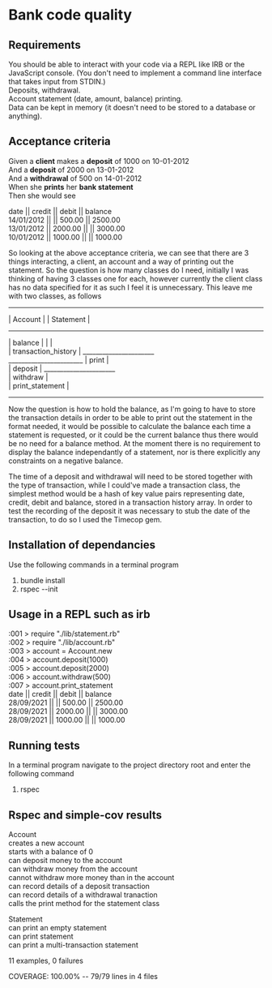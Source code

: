 # Bank code quality 

## Requirements

You should be able to interact with your code via a REPL like IRB or the JavaScript console. (You don't need to implement a command line interface that takes input from STDIN.)                                                                                                                                               
Deposits, withdrawal.                                                                                                                                             
Account statement (date, amount, balance) printing.                                                                                                               
Data can be kept in memory (it doesn't need to be stored to a database or anything).                                                                             

## Acceptance criteria

Given a **client** makes a **deposit** of 1000 on 10-01-2012                                                                                                     
And a **deposit** of 2000 on 13-01-2012                                                                                                                           
And a **withdrawal** of 500 on 14-01-2012                                                                                                                         
When she **prints** her **bank statement**                                                                                                                       
Then she would see                                                                                                                                               

date       || credit  || debit  || balance                                                                                                                     	
14/01/2012 ||  || 500.00 || 2500.00																						                                                                                   
13/01/2012 || 2000.00 ||  || 3000.00																						                                                                                 
10/01/2012 || 1000.00 ||  || 1000.00																						                                                                                 

So looking at the above acceptance criteria, we can see that there are 3 things interacting, a client, an account and a way of printing out the statement. So the question is how many classes do I need, initially I was thinking of having 3 classes one for each, however currently the client class has no data specified for it as such I feel it is unnecessary. This leave me with two classes, as follows
  
_______________________                       ______________________                                                                                               
|     Account         |                       |    Statement       |                                                                                             
_______________________                       ______________________                                                                                               
|  balance            |                       |                    |                                                                                             
| transaction_history |                       ______________________                                                                                             
_______________________                       |  print             |                                                                                             
| deposit             |                       ______________________                                                                                             
| withdraw            |					                                                                                                                                 
| print_statement     |                                                                                                                                           
_______________________                                                                                                                                           

Now the question is how to hold the balance, as I'm going to have to store the transaction details in order to be able to print out the statement in the format needed, it would be possible to calculate the balance each time a statement is requested, or it could be the current balance thus there would be no need for a balance method. At the moment there is no requirement to display the balance independantly of a statement, nor is there explicitly any constraints on a negative balance. 

The time of a deposit and withdrawal will need to be stored together with the type of transaction, while I could've made a transaction class, the simplest method would be a hash of key value pairs representing date, credit, debit and balance, stored in a transaction history array.  In order to test the recording of the deposit it was necessary to stub the date of the transaction, to do so I used the Timecop gem. 

## Installation of dependancies 
Use the following commands in a terminal program
1. bundle install
2. rspec --init

## Usage in a REPL such as irb                                                                                                                                   
:001 > require "./lib/statement.rb"                                                                                                                               
:002 > require "./lib/account.rb"                                                                                                                                 
:003 > account = Account.new                                                                                                                                     
:004 > account.deposit(1000)                                                                                                                                     
:005 > account.deposit(2000)                                                                                                                                     
:006 > account.withdraw(500)                                                                                                                                     
:007 > account.print_statement                                                                                                                                   
date       || credit  || debit  || balance                                                                                                                       
28/09/2021 ||  || 500.00 || 2500.00                                                                                                                               
28/09/2021 || 2000.00 ||  || 3000.00                                                                                                                             
28/09/2021 || 1000.00 ||  || 1000.00     

## Running tests 
In a terminal program navigate to the project directory root and enter the following command
1. rspec

## Rspec and simple-cov results                                                                                                                    

Account                                                                                                                                                          
  creates a new account                                                                                                                                           
  starts with a balance of 0                                                                                                                                     
  can deposit money to the account                                                                                                                               
  can withdraw money from the account                                                                                                                             
  cannot withdraw more money than in the account                                                                                                                 
  can record details of a deposit transaction                                                                                                                     
  can record details of a withdrawal tranaction                                                                                                                   
  calls the print method for the statement class                                                                                                                

Statement                                                                                                                                                         
  can print an empty statement                                                                                                                                   
  can print statement                                                                                                                                             
  can print a multi-transaction statement                                                                                                                         

11 examples, 0 failures                                                                                                                                           

COVERAGE: 100.00% -- 79/79 lines in 4 files                                                                                                                       

